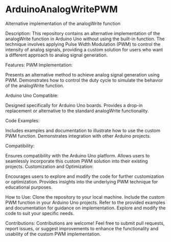 # ArduinoAnalogWritePWM
Alternative implementation of the analogWrite function

Description:
This repository contains an alternative implementation of the analogWrite function in Arduino Uno without using the built-in function. The technique involves applying Pulse Width Modulation (PWM) to control the intensity of analog signals, providing a custom solution for users who want a different approach to analog signal generation.

Features:
PWM Implementation:

Presents an alternative method to achieve analog signal generation using PWM.
Demonstrates how to control the duty cycle to simulate the behavior of the analogWrite function.

Arduino Uno Compatible:

Designed specifically for Arduino Uno boards.
Provides a drop-in replacement or alternative to the standard analogWrite functionality.

Code Examples:

Includes examples and documentation to illustrate how to use the custom PWM function.
Demonstrates integration with other Arduino projects.

Compatibility:

Ensures compatibility with the Arduino Uno platform.
Allows users to seamlessly incorporate this custom PWM solution into their existing projects.
Customization and Optimization:

Encourages users to explore and modify the code for further customization or optimization.
Provides insights into the underlying PWM technique for educational purposes.

How to Use:
Clone the repository to your local machine.
Include the custom PWM function in your Arduino Uno projects.
Refer to the provided examples and documentation for guidance on implementation.
Explore and modify the code to suit your specific needs.

Contributions:
Contributions are welcome! Feel free to submit pull requests, report issues, or suggest improvements to enhance the functionality and usability of the custom PWM implementation.
